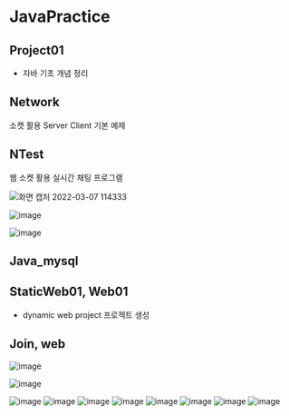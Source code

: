 # JavaPractice
## Project01
- 자바 기초 개념 정리

## Network
소켓 활용 Server Client 기본 예제

## NTest
웹 소켓 활용 실시간 채팅 프로그램

![화면 캡처 2022-03-07 114333](https://user-images.githubusercontent.com/60960130/156958863-a97cdf0a-7f52-422f-8e84-19a1a551b60c.png)

![image](https://user-images.githubusercontent.com/60960130/156958770-7d78ad05-aa6e-4d5a-aa7f-4b4a4403fe04.png)

![image](https://user-images.githubusercontent.com/60960130/156958717-ce8908a5-e622-4d49-8ac0-72b6c21a781f.png)

## Java_mysql

## StaticWeb01, Web01 
- dynamic web project 프로젝트 생성

## Join, web
![image](https://user-images.githubusercontent.com/60960130/156959149-a20051ae-1387-4659-8dfe-179332f4cca0.png)

![image](https://user-images.githubusercontent.com/60960130/156959159-23ceb72b-39e4-4899-90b4-2b1cd68f1564.png)

![image](https://user-images.githubusercontent.com/60960130/156959177-d754025a-8a19-4d33-9d8d-664d7fd64abb.png)
![image](https://user-images.githubusercontent.com/60960130/156959211-c13471f8-9cb4-4a0d-91ec-d5ce326ed46e.png)
![image](https://user-images.githubusercontent.com/60960130/156959223-18e360a7-1ca1-4c10-834b-38f97b14e7ea.png)
![image](https://user-images.githubusercontent.com/60960130/156959236-e7c2e16c-069b-4288-bf70-50dd8585aa9f.png)
![image](https://user-images.githubusercontent.com/60960130/156959245-c613af14-f07e-4fb1-beca-f1b9494c2f45.png)
![image](https://user-images.githubusercontent.com/60960130/156959254-8bb40974-683e-4217-84ae-e370c6410703.png)
![image](https://user-images.githubusercontent.com/60960130/156959265-0a03c948-3a86-416c-9526-1d86b52d6a3c.png)
![image](https://user-images.githubusercontent.com/60960130/156959279-d1a7af6a-50c2-4f69-8786-fc1c3cc19bd5.png)
